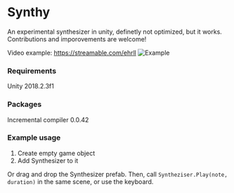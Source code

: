 # Synthy
An experimental synthesizer in unity, definetly not optimized, but it works.
Contributions and imporovements are welcome!

Video example: https://streamable.com/ehrll
![Example](https://media.discordapp.net/attachments/85593628650504192/480146029484965898/unknown.png)

### Requirements
Unity 2018.2.3f1

### Packages
Incremental compiler 0.0.42

### Example usage
1. Create empty game object
2. Add Synthesizer to it

Or drag and drop the Synthesizer prefab.
Then, call `Syntheziser.Play(note, duration)` in the same scene, or use the keyboard.
